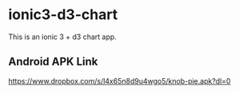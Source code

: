 # ionic3-d3-chart
This is an ionic 3 + d3 chart app.

## Android APK Link
https://www.dropbox.com/s/l4x65n8d9u4wgo5/knob-pie.apk?dl=0
